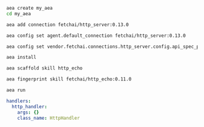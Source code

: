 ``` bash
aea create my_aea
cd my_aea
```
``` bash
aea add connection fetchai/http_server:0.13.0
```
``` bash
aea config set agent.default_connection fetchai/http_server:0.13.0
```
``` bash
aea config set vendor.fetchai.connections.http_server.config.api_spec_path "../examples/http_ex/petstore.yaml"
```
``` bash
aea install
```
``` bash
aea scaffold skill http_echo
```
``` bash
aea fingerprint skill fetchai/http_echo:0.11.0
```
``` bash
aea run
```
``` yaml
handlers:
  http_handler:
    args: {}
    class_name: HttpHandler
```